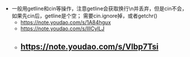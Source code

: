 - 一般用getline和cin等操作，注意getline会获取换行\n并丢弃，但是cin不会，如果先cin后，getline是个空； 需要cin.ignore掉，或者getchr()
	- https://note.youdao.com/s/1A84hgux
	- https://note.youdao.com/s/IlICylLJ
	- https://note.youdao.com/s/VIbp7Tsi
		-